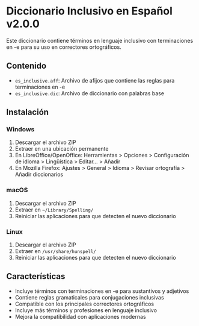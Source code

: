 # Diccionario Inclusivo en Español v2.0.0

Este diccionario contiene términos en lenguaje inclusivo con terminaciones en -e para su uso en correctores ortográficos.

## Contenido

- `es_inclusive.aff`: Archivo de afijos que contiene las reglas para terminaciones en -e
- `es_inclusive.dic`: Archivo de diccionario con palabras base

## Instalación

### Windows
1. Descargar el archivo ZIP
2. Extraer en una ubicación permanente
3. En LibreOffice/OpenOffice: Herramientas > Opciones > Configuración de idioma > Lingüística > Editar... > Añadir
4. En Mozilla Firefox: Ajustes > General > Idioma > Revisar ortografía > Añadir diccionarios

### macOS
1. Descargar el archivo ZIP
2. Extraer en `~/Library/Spelling/`
3. Reiniciar las aplicaciones para que detecten el nuevo diccionario

### Linux
1. Descargar el archivo ZIP
2. Extraer en `/usr/share/hunspell/`
3. Reiniciar las aplicaciones para que detecten el nuevo diccionario

## Características

- Incluye términos con terminaciones en -e para sustantivos y adjetivos
- Contiene reglas gramaticales para conjugaciones inclusivas
- Compatible con los principales correctores ortográficos
- Incluye más términos y profesiones en lenguaje inclusivo
- Mejora la compatibilidad con aplicaciones modernas